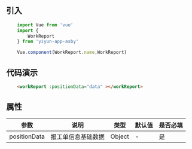 

## 引入

``` js
    import Vue from 'vue'
    import {
        WorkReport
    } from 'yiyun-app-asby'

    Vue.component(WorkReport.name,WorkReport)
```
## 代码演示


``` html
    <workReport :positionData="data" ></workReport>
```

## 属性
|参数|说明|类型|默认值|是否必填|
| ----- | ----- | ----- | ----- | ----- |
|positionData|报工单信息基础数据|Object|-|是|
